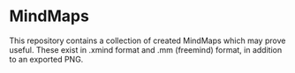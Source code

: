 # MindMaps

This repository contains a collection of created MindMaps which may prove useful.
These exist in .xmind format and .mm (freemind) format, in addition to an exported PNG.